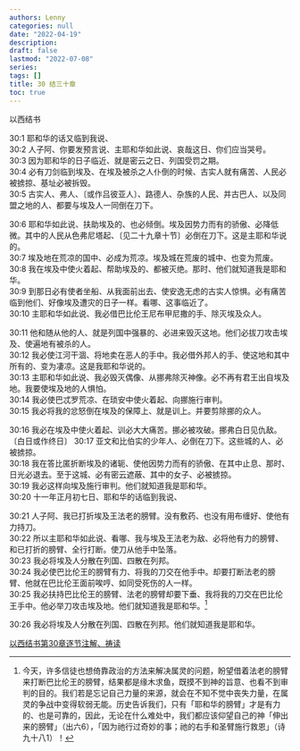 ```yaml
---
authors: Lenny
categories: null
date: "2022-04-19"
description: 
draft: false
lastmod: "2022-07-08"
series:
tags: []
title: 30 结三十章
toc: true
---
```

以西结书
<!--more-->

30:1 耶和华的话又临到我说、  
30:2 人子阿、你要发预言说、主耶和华如此说、哀哉这日、你们应当哭号。  
30:3 因为耶和华的日子临近、就是密云之日、列国受罚之期。  
30:4 必有刀剑临到埃及、在埃及被杀之人仆倒的时候、古实人就有痛苦、人民必被掳掠、基址必被拆毁。  
30:5 古实人、弗人、〔或作吕彼亚人〕、路德人、杂族的人民、并古巴人、以及同盟之地的人、都要与埃及人一同倒在刀下。  

30:6 耶和华如此说、扶助埃及的、也必倾倒。埃及因势力而有的骄傲、必降低微。其中的人民从色弗尼塔起、〔见二十九章十节〕必倒在刀下。这是主耶和华说的。  
30:7 埃及地在荒凉的国中、必成为荒凉。埃及城在荒废的城中、也变为荒废。  
30:8 我在埃及中使火着起、帮助埃及的、都被灭绝。那时、他们就知道我是耶和华。  
30:9 到那日必有使者坐船、从我面前出去、使安逸无虑的古实人惊惧。必有痛苦临到他们、好像埃及遭灾的日子一样。看哪、这事临近了。  
30:10 主耶和华如此说、我必借巴比伦王尼布甲尼撒的手、除灭埃及众人。  

30:11 他和随从他的人、就是列国中强暴的、必进来毁灭这地。他们必拔刀攻击埃及、使遍地有被杀的人。  
30:12 我必使江河干涸、将地卖在恶人的手中。我必借外邦人的手、使这地和其中所有的、变为凄凉。这是我耶和华说的。  
30:13 主耶和华如此说、我必毁灭偶像、从挪弗除灭神像。必不再有君王出自埃及地。我要使埃及地的人惧怕。  
30:14 我必使巴忒罗荒凉、在琐安中使火着起、向挪施行审判。  
30:15 我必将我的忿怒倒在埃及的保障上、就是训上。并要剪除挪的众人。  

30:16 我必在埃及中使火着起、训必大大痛苦。挪必被攻破。挪弗白日见仇敌。〔白日或作终日〕
30:17 亚文和比伯实的少年人、必倒在刀下。这些城的人、必被掳掠。  
30:18 我在答比匿折断埃及的诸轭、使他因势力而有的骄傲、在其中止息、那时、日光必退去。至于这城、必有密云遮蔽、其中的女子、必被掳掠。  
30:19 我必这样向埃及施行审判。他们就知道我是耶和华。  
30:20 十一年正月初七日、耶和华的话临到我说、  

30:21 人子阿、我已打折埃及王法老的膀臂。没有敷药、也没有用布缠好、使他有力持刀。  
30:22 所以主耶和华如此说、看哪、我与埃及王法老为敌、必将他有力的膀臂、和已打折的膀臂、全行打断。使刀从他手中坠落。  
30:23 我必将埃及人分散在列国、四散在列邦。  
30:24 我必使巴比伦王的膀臂有力、将我的刀交在他手中。却要打断法老的膀臂、他就在巴比伦王面前唉哼、如同受死伤的人一样。  
30:25 我必扶持巴比伦王的膀臂、法老的膀臂却要下垂、我将我的刀交在巴比伦王手中。他必举刀攻击埃及地。他们就知道我是耶和华。[^1]  

30:26 我必将埃及人分散在列国、四散在列邦。他们就知道我是耶和华。  

[^1]: 今天，许多信徒也想倚靠政治的方法来解决属灵的问题，盼望借着法老的膀臂来打断巴比伦王的膀臂，结果都是缘木求鱼，既摸不到神的旨意、也看不到审判的目的。我们若是忘记自己力量的来源，就会在不知不觉中丧失力量，在属灵的争战中变得软弱无能。历史告诉我们，只有「耶和华的膀臂」才是有力的、也是可靠的，因此，无论在什么难处中，我们都应该仰望自己的神「伸出来的膀臂」（出六6），「因为祂行过奇妙的事；祂的右手和圣臂施行救恩」（诗九十八1）！  


<a href = "https://cmcbiblereading.com/2016/08/29/%e4%bb%a5%e8%a5%bf%e7%bb%93%e4%b9%a6%e7%ac%ac30%e7%ab%a0%e9%80%90%e8%8a%82%e6%b3%a8%e8%a7%a3%e3%80%81%e7%a5%b7%e8%af%bb/">以西结书第30章逐节注解、祷读</a>